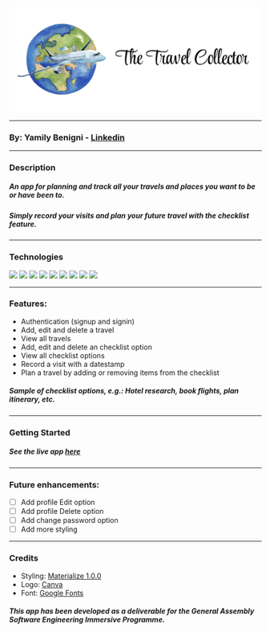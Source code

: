 ![The Travel Collector](/main_app/static/images/TravelCollector.png)
***

### By: Yamily Benigni - [Linkedin](https://www.linkedin.com/in/yamilybenigni/)

***

### Description
##### An app for planning and track all your travels and places you want to be or have been to.

##### Simply record your visits and plan your future travel with the checklist feature.

***

### Technologies
<code><img src="https://www.vectorlogo.zone/logos/w3_html5/w3_html5-icon.svg" height="50"></code>
<code><img src="https://www.vectorlogo.zone/logos/w3_css/w3_css-icon.svg" height="50"></code>
<code><img src="https://www.vectorlogo.zone/logos/javascript/javascript-icon.svg" height="50"></code>
<code><img src="https://www.vectorlogo.zone/logos/jquery/jquery-icon.svg" height="50"></code>
<code><img src="https://www.vectorlogo.zone/logos/visualstudio_code/visualstudio_code-icon.svg" height="50"></code>
<code><img src="https://www.vectorlogo.zone/logos/python/python-icon.svg" height="50"></code>
<code><img src="https://www.vectorlogo.zone/logos/djangoproject/djangoproject-icon.svg" height="50"></code>
<code><img src="https://www.vectorlogo.zone/logos/postgresql/postgresql-icon.svg" height="50"></code>
<code><img src="https://www.vectorlogo.zone/logos/heroku/heroku-icon.svg" height="50"></code>

***

### Features:
* Authentication (signup and signin)
* Add, edit and delete a travel
* View all travels
* Add, edit and delete an checklist option
* View all checklist options
* Record a visit with a datestamp
* Plan a travel by adding or removing items from the checklist

##### Sample of checklist options, e.g.: Hotel research, book flights, plan itinerary, etc.

***

### Getting Started
##### See the live app [here](https://travelcollector.herokuapp.com/)

***

### Future enhancements:
- [ ] Add profile Edit option
- [ ] Add profile Delete option
- [ ] Add change password option
- [ ] Add more styling

***

### Credits
* Styling: [Materialize 1.0.0](https://materializecss.com/)
* Logo: [Canva](https://canva.com)
* Font: [Google Fonts](https://fonts.google.com/share?selection.family=Style%20Script)

##### This app has been developed as a deliverable for the General Assembly Software Engineering Immersive Programme.
